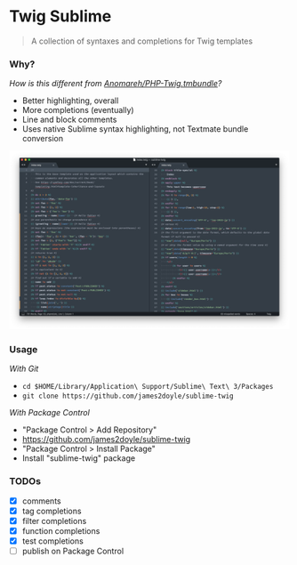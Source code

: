 # Twig Sublime

> A collection of syntaxes and completions for Twig templates

### Why?

*How is this different from [Anomareh/PHP-Twig.tmbundle](https://github.com/Anomareh/PHP-Twig.tmbundle)?*

- Better highlighting, overall
- More completions (eventually)
- Line and block comments
- Uses native Sublime syntax highlighting, not Textmate bundle conversion

![Demo of the highlighting](demo.png)

### Usage

*With Git*

- `cd $HOME/Library/Application\ Support/Sublime\ Text\ 3/Packages`
- `git clone https://github.com/james2doyle/sublime-twig`

*With Package Control*

- "Package Control > Add Repository"
- https://github.com/james2doyle/sublime-twig
- "Package Control > Install Package"
- Install "sublime-twig" package

### TODOs

- [x] comments
- [x] tag completions
- [x] filter completions
- [x] function completions
- [x] test completions
- [ ] publish on Package Control
